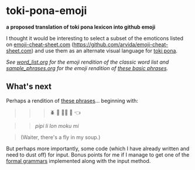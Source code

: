 # toki-pona-emoji
**a proposed translation of toki pona lexicon into github emoji**

I thought it would be interesting to select a subset of the emoticons listed on [emoji-cheat-sheet.com](http://emoji-cheat-sheet.com) (https://github.com/arvida/emoji-cheat-sheet.com) and use them as an alternate visual language for [toki pona](http://tokipona.net/tp/ClassicWordList.aspx).

_See [word_list.org](https://github.com/holtzermann17/toki-pona-emoji/blob/master/word_list.org) for the emoji rendition of the classic word list and [sample_phrases.org](https://github.com/holtzermann17/toki-pona-emoji/blob/master/sample_phrases.org) for the emoji rendition of [these basic phrases](http://www.omniglot.com/language/phrases/tokipona.htm)._

## What's next

Perhaps a rendition of [these phrases](http://tokipona.net/tp/janpije/text/zompist.html)... beginning with:

>>> :beetle: :small_red_triangle: :ok_woman: :stew: :point_left:

>>_pipi li lon moku mi_

> (Waiter, there's a fly in my soup.)

But perhaps more importantly, some code (which I have already written and need to dust off) for input.  Bonus points for me if I manage to get one of the [formal grammars](http://www2.hawaii.edu/~chin/661F12/Projects/ztomaszewski.pdf) implemented along with the input method.
